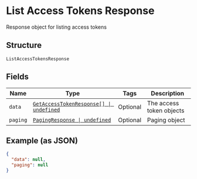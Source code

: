 
# List Access Tokens Response

Response object for listing access tokens

## Structure

`ListAccessTokensResponse`

## Fields

| Name | Type | Tags | Description |
|  --- | --- | --- | --- |
| `data` | [`GetAccessTokenResponse[] \| undefined`](../../doc/models/get-access-token-response.md) | Optional | The access token objects |
| `paging` | [`PagingResponse \| undefined`](../../doc/models/paging-response.md) | Optional | Paging object |

## Example (as JSON)

```json
{
  "data": null,
  "paging": null
}
```

